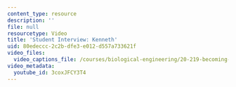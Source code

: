```yaml
---
content_type: resource
description: ''
file: null
resourcetype: Video
title: 'Student Interview: Kenneth'
uid: 80edeccc-2c2b-dfe3-e012-d557a733621f
video_files:
  video_captions_file: /courses/biological-engineering/20-219-becoming-the-next-bill-nye-writing-and-hosting-the-educational-show-january-iap-2015/day-13-screening-final-cuts/student-interview-kenneth/3coxJFCY3T4.vtt
video_metadata:
  youtube_id: 3coxJFCY3T4
---
```


